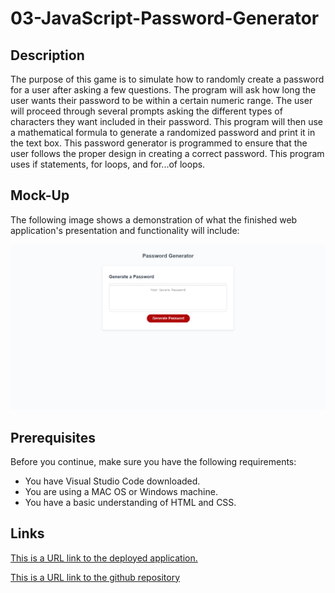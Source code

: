 # 03-JavaScript-Password-Generator

## Description

The purpose of this game is to simulate how to randomly create a password for a user after asking a few questions. The program will ask how long the user wants their password to be within a certain numeric range. The user will proceed through several prompts asking the different types of characters they want included in their password. This program will then use a mathematical formula to generate a randomized password and print it in the text box. This password generator is programmed to ensure that the user follows the proper design in creating a correct password. This program uses if statements, for loops, and for...of loops.

## Mock-Up

The following image shows a demonstration of what the finished web application's presentation and functionality will include:


![The Password-Generator web page includes generate password container with a text box for the password and a button to start the program.](./assets/images/Password-Generator-Image.png)

## Prerequisites

Before you continue, make sure you have the following requirements:

- You have Visual Studio Code downloaded.
- You are using a MAC OS or Windows machine.
- You have a basic understanding of HTML and CSS.

## Links

[This is a URL link to the deployed application.](https://bungycode.github.io/JavaScript-Password-Generator/)

[This is a URL link to the github repository](https://github.com/Bungycode/JavaScript-Password-Generator)
